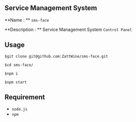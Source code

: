 ## Service Management System



**Name : ** `sms-face`

**Description : ** Service Management System `Control Panel`



## Usage

`$git clone git@github.com:ZattWine/sms-face.git`

`$cd sms-face/`

`$npm i`

`$npm start`

## Requirement

- `node.js`
- `npm` 



